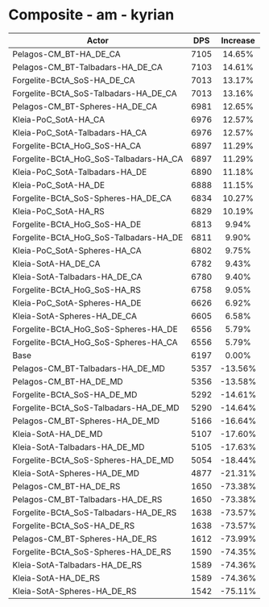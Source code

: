 # Composite - am - kyrian
| Actor | DPS | Increase |
|---|:---:|:---:|
|Pelagos-CM_BT-HA_DE_CA|7105|14.65%|
|Pelagos-CM_BT-Talbadars-HA_DE_CA|7103|14.61%|
|Forgelite-BCtA_SoS-HA_DE_CA|7013|13.17%|
|Forgelite-BCtA_SoS-Talbadars-HA_DE_CA|7013|13.16%|
|Pelagos-CM_BT-Spheres-HA_DE_CA|6981|12.65%|
|Kleia-PoC_SotA-HA_CA|6976|12.57%|
|Kleia-PoC_SotA-Talbadars-HA_CA|6976|12.57%|
|Forgelite-BCtA_HoG_SoS-HA_CA|6897|11.29%|
|Forgelite-BCtA_HoG_SoS-Talbadars-HA_CA|6897|11.29%|
|Kleia-PoC_SotA-Talbadars-HA_DE|6890|11.18%|
|Kleia-PoC_SotA-HA_DE|6888|11.15%|
|Forgelite-BCtA_SoS-Spheres-HA_DE_CA|6834|10.27%|
|Kleia-PoC_SotA-HA_RS|6829|10.19%|
|Forgelite-BCtA_HoG_SoS-HA_DE|6813|9.94%|
|Forgelite-BCtA_HoG_SoS-Talbadars-HA_DE|6811|9.90%|
|Kleia-PoC_SotA-Spheres-HA_CA|6802|9.75%|
|Kleia-SotA-HA_DE_CA|6782|9.43%|
|Kleia-SotA-Talbadars-HA_DE_CA|6780|9.40%|
|Forgelite-BCtA_HoG_SoS-HA_RS|6758|9.05%|
|Kleia-PoC_SotA-Spheres-HA_DE|6626|6.92%|
|Kleia-SotA-Spheres-HA_DE_CA|6605|6.58%|
|Forgelite-BCtA_HoG_SoS-Spheres-HA_DE|6556|5.79%|
|Forgelite-BCtA_HoG_SoS-Spheres-HA_CA|6556|5.79%|
|Base|6197|0.00%|
|Pelagos-CM_BT-Talbadars-HA_DE_MD|5357|-13.56%|
|Pelagos-CM_BT-HA_DE_MD|5356|-13.58%|
|Forgelite-BCtA_SoS-HA_DE_MD|5292|-14.61%|
|Forgelite-BCtA_SoS-Talbadars-HA_DE_MD|5290|-14.64%|
|Pelagos-CM_BT-Spheres-HA_DE_MD|5166|-16.64%|
|Kleia-SotA-HA_DE_MD|5107|-17.60%|
|Kleia-SotA-Talbadars-HA_DE_MD|5105|-17.63%|
|Forgelite-BCtA_SoS-Spheres-HA_DE_MD|5054|-18.44%|
|Kleia-SotA-Spheres-HA_DE_MD|4877|-21.31%|
|Pelagos-CM_BT-HA_DE_RS|1650|-73.38%|
|Pelagos-CM_BT-Talbadars-HA_DE_RS|1650|-73.38%|
|Forgelite-BCtA_SoS-Talbadars-HA_DE_RS|1638|-73.57%|
|Forgelite-BCtA_SoS-HA_DE_RS|1638|-73.57%|
|Pelagos-CM_BT-Spheres-HA_DE_RS|1612|-73.99%|
|Forgelite-BCtA_SoS-Spheres-HA_DE_RS|1590|-74.35%|
|Kleia-SotA-Talbadars-HA_DE_RS|1589|-74.36%|
|Kleia-SotA-HA_DE_RS|1589|-74.36%|
|Kleia-SotA-Spheres-HA_DE_RS|1542|-75.11%|

